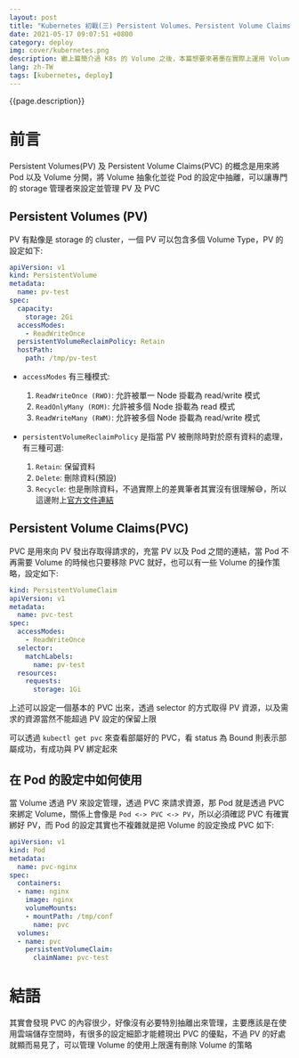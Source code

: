 ```yaml
---
layout: post
title: "Kubernetes 初戰(三) Persistent Volumes、Persistent Volume Claims"
date: 2021-05-17 09:07:51 +0800
category: deploy
img: cover/kubernetes.png
description: 繼上篇簡介過 K8s 的 Volume 之後，本篇想要來著墨在實際上運用 Volume 時是怎麼使用的，因為通常不會像上篇介紹的方式直接寫在 Pod 的設定內，而會透過 Persistent Volumes(PV) 及 Persistent Volume Claims(PVC) 來管理和設定
lang: zh-TW
tags: [kubernetes, deploy]
---
```


{{page.description}}

# 前言
Persistent Volumes(PV) 及 Persistent Volume Claims(PVC) 的概念是用來將 Pod 以及 Volume 分開，將 Volume 抽象化並從 Pod 的設定中抽離，可以讓專門的 storage 管理者來設定並管理 PV 及 PVC

## Persistent Volumes (PV)
PV 有點像是 storage 的 cluster，一個 PV 可以包含多個 Volume Type，PV 的設定如下:

```yaml
apiVersion: v1
kind: PersistentVolume
metadata:
  name: pv-test
spec:
  capacity:
    storage: 2Gi
  accessModes:
    - ReadWriteOnce
  persistentVolumeReclaimPolicy: Retain
  hostPath:
    path: /tmp/pv-test
```

+ `accessModes` 有三種模式:
    1. `ReadWriteOnce (RWO)`: 允許被單一 Node 掛載為 read/write 模式
    2. `ReadOnlyMany (ROM)`: 允許被多個 Node 掛載為 read 模式
    3. `ReadWriteMany (RWM)`: 允許被多個 Node 掛載為 read/write 模式

+ `persistentVolumeReclaimPolicy` 是指當 PV 被刪除時對於原有資料的處理，有三種可選:
    1. `Retain`: 保留資料
    2. `Delete`: 刪除資料(預設)
    3. `Recycle`: 也是刪除資料，不過實際上的差異筆者其實沒有很理解😅，所以這邊附上[官方文件連結](https://kubernetes.io/docs/concepts/storage/persistent-volumes/)

## Persistent Volume Claims(PVC)
PVC 是用來向 PV 發出存取得請求的，充當 PV 以及 Pod 之間的連結，當 Pod 不再需要 Volume 的時候也只要移除 PVC 就好，也可以有一些 Volume 的操作策略，設定如下:

```yaml
kind: PersistentVolumeClaim
apiVersion: v1
metadata:
  name: pvc-test
spec:
  accessModes:
    - ReadWriteOnce
  selector:
    matchLabels:
      name: pv-test
  resources:
    requests:
      storage: 1Gi
```

上述可以設定一個基本的 PVC 出來，透過 selector 的方式取得 PV 資源，以及需求的資源當然不能超過 PV 設定的保留上限

可以透過 `kubectl get pvc` 來查看部屬好的 PVC，看 status 為 Bound 則表示部屬成功，有成功與 PV 綁定起來

## 在 Pod 的設定中如何使用
當 Volume 透過 PV 來設定管理，透過 PVC 來請求資源，那 Pod 就是透過 PVC 來綁定 Volume，關係上會像是 `Pod <-> PVC <-> PV`，所以必須確認 PVC 有確實綁好 PV，而 Pod 的設定其實也不複雜就是把 Volume 的設定換成 PVC 如下:

```yaml
apiVersion: v1
kind: Pod
metadata:
  name: pvc-nginx
spec:
  containers:
  - name: nginx
    image: nginx
    volumeMounts:
    - mountPath: /tmp/conf
      name: pvc
  volumes:
  - name: pvc
    persistentVolumeClaim:
      claimName: pvc-test
```

# 結語
其實會發現 PVC 的內容很少，好像沒有必要特別抽離出來管理，主要應該是在使用雲端儲存空間時，有很多的設定細節才能體現出 PVC 的優點，不過 PV 的好處就顯而易見了，可以管理 Volume 的使用上限還有刪除 Volume 的策略